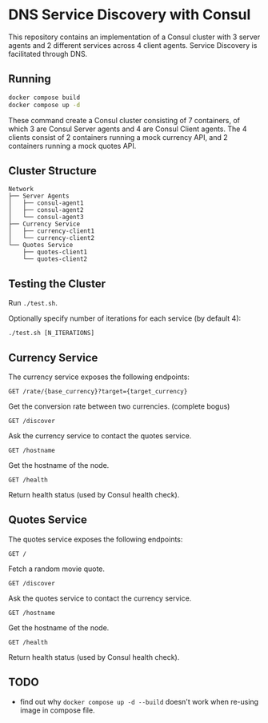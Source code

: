 # DNS Service Discovery with Consul

This repository contains an implementation of a Consul cluster with 3 server agents and 2 different services across 4 client agents. Service Discovery is facilitated through DNS.

## Running


```bash
docker compose build
docker compose up -d
```

These command create a Consul cluster consisting of 7 containers, of which 3 are Consul Server agents and 4 are Consul Client agents.
The 4 clients consist of 2 containers running a mock currency API, and 2 containers running a mock quotes API.


## Cluster Structure

```
Network
├── Server Agents
│   ├── consul-agent1
│   ├── consul-agent2
│   └── consul-agent3
├── Currency Service
│   ├── currency-client1
│   └── currency-client2
└── Quotes Service
    ├── quotes-client1
    └── quotes-client2
```

## Testing the Cluster

Run `./test.sh`.

Optionally specify number of iterations for each service (by default 4):

`./test.sh [N_ITERATIONS]`

## Currency Service

The currency service exposes the following endpoints:

`GET /rate/{base_currency}?target={target_currency}`

Get the conversion rate between two currencies. (complete bogus)

`GET /discover`

Ask the currency service to contact the quotes service.

`GET /hostname`

Get the hostname of the node.

`GET /health`

Return health status (used by Consul health check).

## Quotes Service

The quotes service exposes the following endpoints:

`GET /`

Fetch a random movie quote.

`GET /discover`

Ask the quotes service to contact the currency service.

`GET /hostname`

Get the hostname of the node.

`GET /health`

Return health status (used by Consul health check).

## TODO

* find out why `docker compose up -d --build` doesn't work when re-using image in compose file.
